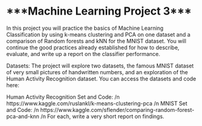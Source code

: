 <h1>***Machine Learning Project 3***</h1>
<p>
In this project you will practice the basics of Machine Learning Classification by using k-means clustering and PCA on one dataset and a comparison of Random forests and kNN for the MNIST dataset.  You will continue the good practices already established for how to describe, evaluate, and write up a report on the classifier performance. 
</P>
<p>
Datasets: The project will explore two datasets, the famous MNIST dataset of very small pictures of handwritten numbers, and an exploration of the Human Activity Recognition dataset. You can access the datasets and code here:
</p>
<p>
Human Activity Recognition Set and Code: /n
https://www.kaggle.com/ruslankl/k-means-clustering-pca /n
MNIST Set and Code: /n
https://www.kaggle.com/sflender/comparing-random-forest-pca-and-knn /n
For each, write a very short report on findings.
</p>
